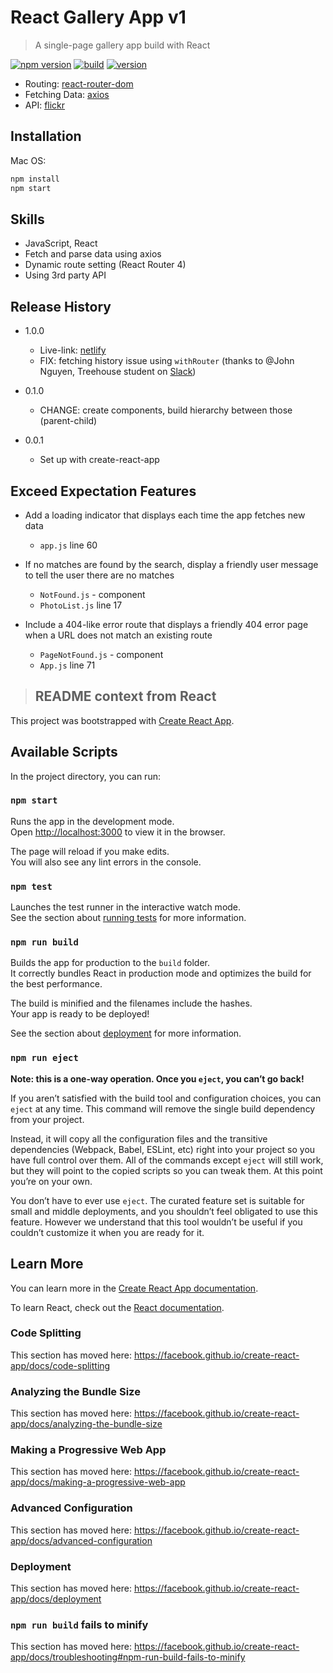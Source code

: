 # React Gallery App v1

> A single-page gallery app build with React

[![npm version](https://badgen.net/badge/npm/v6.13.6/green?icon=npm)](https://www.npmjs.com/) [![build](https://badgen.net/badge/build/launched/green?icon=libraries)](https://github.com/brandonwie) [![version](https://badgen.net/badge/version/v1.0.0/green?icon=kofi)](https://github.com/brandonwie)

- Routing: [react-router-dom](https://www.npmjs.com/package/react-router-dom)
- Fetching Data: [axios](https://www.npmjs.com/package/axios)
- API: [flickr](https://www.flickr.com/)

## Installation

Mac OS:

```sh
npm install
npm start
```

## Skills

- JavaScript, React
- Fetch and parse data using axios
- Dynamic route setting (React Router 4)
- Using 3rd party API

## Release History

- 1.0.0

  - Live-link: [netlify](https://www.netlify.com/)
  - FIX: fetching history issue using `withRouter` (thanks to @John Nguyen, Treehouse student on [Slack](https://slack.com/))

- 0.1.0

  - CHANGE: create components, build hierarchy between those (parent-child)

- 0.0.1
  - Set up with create-react-app

## Exceed Expectation Features

- Add a loading indicator that displays each time the app fetches new data

  - `app.js` line 60

- If no matches are found by the search, display a friendly user message to tell the user there are no matches

  - `NotFound.js` - component
  - `PhotoList.js` line 17

- Include a 404-like error route that displays a friendly 404 error page when a URL does not match an existing route
  - `PageNotFound.js` - component
  - `App.js` line 71

> ## README context from React

This project was bootstrapped with [Create React App](https://github.com/facebook/create-react-app).

## Available Scripts

In the project directory, you can run:

### `npm start`

Runs the app in the development mode.<br />
Open [http://localhost:3000](http://localhost:3000) to view it in the browser.

The page will reload if you make edits.<br />
You will also see any lint errors in the console.

### `npm test`

Launches the test runner in the interactive watch mode.<br />
See the section about [running tests](https://facebook.github.io/create-react-app/docs/running-tests) for more information.

### `npm run build`

Builds the app for production to the `build` folder.<br />
It correctly bundles React in production mode and optimizes the build for the best performance.

The build is minified and the filenames include the hashes.<br />
Your app is ready to be deployed!

See the section about [deployment](https://facebook.github.io/create-react-app/docs/deployment) for more information.

### `npm run eject`

**Note: this is a one-way operation. Once you `eject`, you can’t go back!**

If you aren’t satisfied with the build tool and configuration choices, you can `eject` at any time. This command will remove the single build dependency from your project.

Instead, it will copy all the configuration files and the transitive dependencies (Webpack, Babel, ESLint, etc) right into your project so you have full control over them. All of the commands except `eject` will still work, but they will point to the copied scripts so you can tweak them. At this point you’re on your own.

You don’t have to ever use `eject`. The curated feature set is suitable for small and middle deployments, and you shouldn’t feel obligated to use this feature. However we understand that this tool wouldn’t be useful if you couldn’t customize it when you are ready for it.

## Learn More

You can learn more in the [Create React App documentation](https://facebook.github.io/create-react-app/docs/getting-started).

To learn React, check out the [React documentation](https://reactjs.org/).

### Code Splitting

This section has moved here: <https://facebook.github.io/create-react-app/docs/code-splitting>

### Analyzing the Bundle Size

This section has moved here: <https://facebook.github.io/create-react-app/docs/analyzing-the-bundle-size>

### Making a Progressive Web App

This section has moved here: <https://facebook.github.io/create-react-app/docs/making-a-progressive-web-app>

### Advanced Configuration

This section has moved here: <https://facebook.github.io/create-react-app/docs/advanced-configuration>

### Deployment

This section has moved here: <https://facebook.github.io/create-react-app/docs/deployment>

### `npm run build` fails to minify

This section has moved here: <https://facebook.github.io/create-react-app/docs/troubleshooting#npm-run-build-fails-to-minify>
